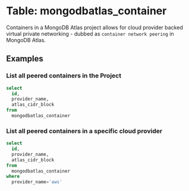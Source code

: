 # Table: mongodbatlas_container

Containers in a MongoDB Atlas project allows for cloud provider backed virtual private networking - dubbed as `container network peering` in MongoDB Atlas.

## Examples

### List all peered containers in the Project

```sql
select
  id,
  provider_name,
  atlas_cidr_block
from
  mongodbatlas_container
```

### List all peered containers in a specific cloud provider

```sql
select
  id,
  provider_name,
  atlas_cidr_block
from
  mongodbatlas_container
where
  provider_name='aws'
```
